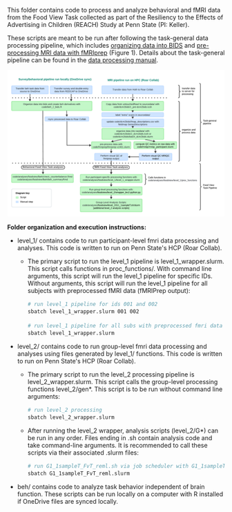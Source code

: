 This folder contains code to process and analyze behavioral and fMRI data from the Food View Task collected as part of the Resiliency to the Effects of Advertising in Children (REACH) Study at Penn State (PI: Keller).

These scripts are meant to be run after following the task-general data processing pipeline, which includes [organizing data into BIDS](https://github.com/bfuchs18/R01_Marketing/tree/master/ParticipantData/bids/code/dcm2bids) and [pre-processing MRI data with fMRIprep](https://github.com/bfuchs18/R01_Marketing/tree/master/ParticipantData/bids/code/fmriprep) (Figure 1). Details about the task-general pipeline can be found in the [data processing manual](../../../../../docs/reach_data_management_manual.md).

![Figure 1. Overview of data processing and analysis pipeline for the Food View Task](../../../../../docs/images/REACH_data_pipeline_with_FV.png)

**Folder organization and execution instructions:**

-   level_1/ contains code to run participant-level fmri data processing and analyses. This code is written to run on Penn State's HCP (Roar Collab).

    -   The primary script to run the level_1 pipeline is level_1_wrapper.slurm. This script calls functions in proc_functions/. With command line arguments, this script will run the level_1 pipeline for specific IDs. Without arguments, this script will run the level_1 pipeline for all subjects with preprocessed fMRI data (fMRIPrep output):

        ``` bash
        # run level_1 pipeline for ids 001 and 002
        sbatch level_1_wrapper.slurm 001 002

        # run level_1 pipeline for all subs with preprocessed fmri data
        sbatch level_1_wrapper.slurm
        ```

-   level_2/ contains code to run group-level fmri data processing and analyses using files generated by level_1/ functions. This code is written to run on Penn State's HCP (Roar Collab).

    -   The primary script to run the level_2 processing pipeline is level_2_wrapper.slurm. This script calls the group-level processing functions level_2/gen\*. This script is to be run without command line arguments:

        ``` bash
        # run level_2 processing 
        sbatch level_2_wrapper.slurm
        ```

    -   After running the level_2 wrapper, analysis scripts (level_2/G\*) can be run in any order. Files ending in .sh contain analysis code and take command-line arguments. It is recommended to call these scripts via their associated .slurm files:

        ``` bash
        # run G1_1sampleT_FvT_reml.sh via job scheduler with G1_1sampleT_FvT_reml.slurm
        sbatch G1_1sampleT_FvT_reml.slurm
        ```

-   beh/ contains code to analyze task behavior independent of brain function. These scripts can be run locally on a computer with R installed if OneDrive files are synced locally.
